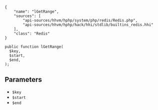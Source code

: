 ``` yamlmeta
{
    "name": "lGetRange",
    "sources": [
        "api-sources/hhvm/hphp/system/php/redis/Redis.php",
        "api-sources/hhvm/hphp/hack/hhi/stdlib/builtins_redis.hhi"
    ],
    "class": "Redis"
}
```




``` Hack
public function lGetRange(
  $key,
  $start,
  $end,
);
```




## Parameters




+ ` $key `
+ ` $start `
+ ` $end `
<!-- HHAPIDOC -->
